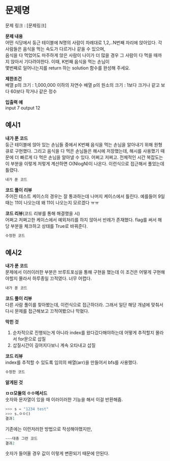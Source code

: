 # 문제명
문제 링크 : [문제링크]

**문제 내용**  
어떤 식당에서 둥근 테이블에 N명의 사람이 차례대로 1,2,..N번째 자리에 앉아있다. 각 사람들은 음식을 먹는 속도가 다르거나 같을 수 있으며,  
음식을 다 먹었어도 마주하게 앉은 사람이 나이가 더 많을 경우 그 사람이 다 먹을 때까지 앉아서 기다려야한다. 이때, K번째 음식을 먹는 손님이  
몇번째로 일어나는지를 return 하는 solution 함수를 완성해 주세요.

**제한조건**  
배열 p의 크기 : 1,000,000 이하의 자연수
배열 p의 원소의 크기 : 1보다 크거나 같고 보다 60보다 작거나 같은 정수

**입출력 예**  
input 
7
output
12

## 예시1  
**내가 푼 코드**  
둥근 테이블에 앉아 있는 손님들 중에서 K번째 음식을 먹는 손님을 알아내기 위해 원형큐로 구현했다.
그리고 음식을 다 먹은 손님들은 해시에 저장했는데, 해시를 사용했기 때문에 더 빠르게 다 먹은 손님을 알아낼 수 있다.
어쩌고 저쩌고. 전체적인 시간 복잡도는 이 부분을 이렇게 저렇게 계산하면 O(NlogN)이 나온다. 
이런식으로 접근해서 풀었는데 틀렸다.
```python
내가 푼 코드
```
**코드 풀이 리뷰**  
주어진 테스트 케이스의 경우는 잘 통과하는데 나머지 케이스에서 틀린다. 예를들어 9일 때는 11이 나오는데 왜 11이 나오는지 모르겠다 ㅠㅠ

**코드 리뷰**(코드 리뷰를 통해 해결했을 시)  
어쩌고 저쩌고한 케이스에서 예외처리를 하지 않아서 반례가 존재했다. flag를 써서 해당 부분을 체크하고 상태를 True로 바꿔준다.
```python
수정한 코드
```

## 예시2  
**내가 푼 코드**    
문제에서 이러이러한 부분은 브루트포싱을 통해 구현을 했는데 이 조건은 어떻게 구현해야할지 몰라서 하루종일 끄적였다. 너무 어렵다.
```python
내가 푼 코드
```  
**코드 풀이 리뷰**  
다른 사람 풀이를 찾아봤는데, 이런식으로 접근하더라. 그래서 일단 해당 개념에 맞춰서 다시 문제를 접근해보고 끄적여봤으나 막혔다.

**막힌 것**  
  1. 순차적으로 진행되는게 아니라 index를 왔다갔다해야하는데 어떻게 추적할지 몰라서 for문으로 삽질  
  2. 삽질시간이 길어지다보니 계속 오타내고 삽질
  
**코드 리뷰**  
index를 추적할 수 있도록 임의의 배열(arr)을 만들어서 bfs를 사용했다. 
```python
수정한 코드
```
**알게된 것**

**ㅁㅁ모듈의 ㅇㅇ메서드**  
숫자와 문자열이 있을 때 이러이러한 기능을 해서 이걸 반환해줌.
```python
>>> s = "1234 test"
>>> s.ㅇㅇ()
결과1
```
기존에는 이런저러한 방법으로 작성해야했지만,
```python
~~~대충 그런 코드
결과2
```
숫자가 들어올 경우 값이 이렇게 변환되기 때문에 안된다.
